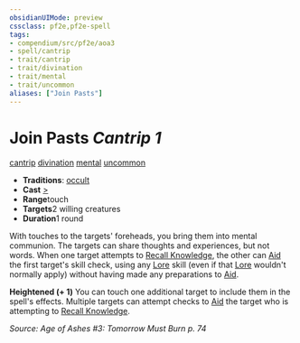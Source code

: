 ```yaml
---
obsidianUIMode: preview
cssclass: pf2e,pf2e-spell
tags:
- compendium/src/pf2e/aoa3
- spell/cantrip
- trait/cantrip
- trait/divination
- trait/mental
- trait/uncommon
aliases: ["Join Pasts"]
---
```

# Join Pasts *Cantrip 1*   
[cantrip](../../Rules/traits/cantrip.md)  [divination](../../Rules/traits/divination.md)  [mental](../../Rules/traits/mental.md)  [uncommon](../../Rules/traits/uncommon.md)  

- **Traditions**: [occult](../../Rules/traits/occult.md)
- **Cast** [>](../../Rules/core-rulebook/chapter-9-playing-the-game.md#Actions "Single Action") 
- **Range**touch
- **Targets**2 willing creatures
- **Duration**1 round

With touches to the targets' foreheads, you bring them into mental communion. The targets can share thoughts and experiences, but not words. When one target attempts to [Recall Knowledge](../../Rules/actions/recall-knowledge.md), the other can [Aid](../../Rules/actions/aid.md) the first target's skill check, using any [Lore](../skills.md#Lore) skill (even if that [Lore](../skills.md#Lore) wouldn't normally apply) without having made any preparations to [Aid](../../Rules/actions/aid.md).

**Heightened (+ 1)** You can touch one additional target to include them in the spell's effects. Multiple targets can attempt checks to [Aid](../../Rules/actions/aid.md) the target who is attempting to [Recall Knowledge](../../Rules/actions/recall-knowledge.md).

*Source: Age of Ashes #3: Tomorrow Must Burn p. 74*